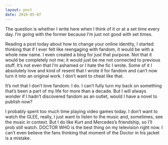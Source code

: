 ```yaml
---
layout: post
date: 2010-05-07
---
```


The question is whether I write here when I think of it or at a set time every day. I’m going with the former because I’m just not good with set times.

Reading a post today about how to change your online identity, I started thinking that if I ever felt like reengaging with fandom, it would be with a whole new name. I even created a blog for just that purpose. Not that it would be completely not me; it would just be me not connected to previous stuff. It’s not even that I’m ashamed or I hate the fic I wrote. Some of it I absolutely love and kind of resent that I wrote it for fandom and can’t now turn it into an original work. I don’t want to cheat like that.

It’s not that I don’t love fandom. I do. I can’t fully turn my back on something that’s been a part of my life for more than a decade. But I will always wonder if I hadn’t discovered fandom as an outlet, would I have a novel to publish now?

I probably spent too much time playing video games today. I don’t want to watch the GLEE, really, I just want to listen to the music and, sometimes, see the music in context. But I do like Kurt and Mercedes’s friendship, so I’ll prob still watch. DOCTOR WHO is the best thing on my television right now. I can’t even believe the fans thinking that moment of the Doctor in his jacket is a mistake.
